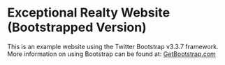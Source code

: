 # Exceptional Realty Website (Bootstrapped Version)

This is an example website using the Twitter Bootstrap v3.3.7 framework.
More information on using Bootstrap can be found at: [GetBootstrap.com](http://getbootstrap.com)